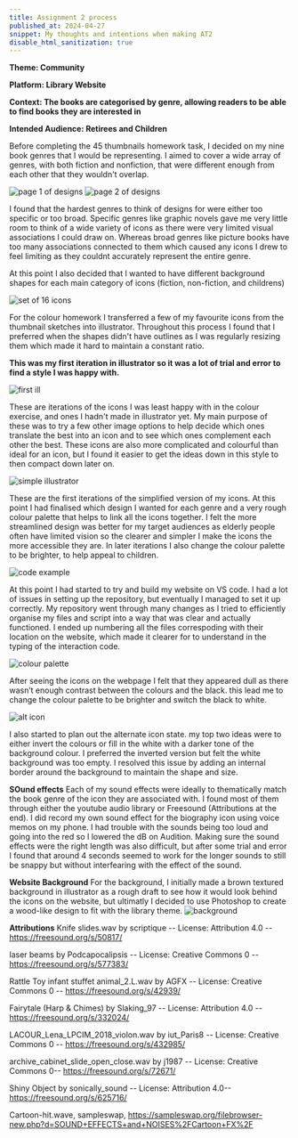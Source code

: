 ```yaml
---
title: Assignment 2 process
published_at: 2024-04-27
snippet: My thoughts and intentions when making AT2
disable_html_sanitization: true
---
```

**Theme: Community**

**Platform: Library Website**

**Context: The books are categorised by genre, allowing readers to be able to find books they are interested in**

**Intended Audience: Retirees and Children**

Before completing the 45 thumbnails homework task, I decided on my nine book genres that I would be representing. I aimed to cover a wide array of genres, with both fiction and nonfiction, that were different enough from each other that they wouldn't overlap. 

![page 1 of designs](/static/w06s2/thumbnail1.png)
![page 2 of designs](/static/w06s2/thumbnail2.png) 

I found that the hardest genres to think of designs for were either too specific or too broad. Specific genres like graphic novels gave me very little room to think of a wide variety of icons as there were very limited visual associations I could draw on. Whereas broad genres like picture books have too many associations connected to them which caused any icons I drew to feel limiting as they couldnt accurately represent the entire genre. 

At this point I also decided that I wanted to have different background shapes for each main category of icons (fiction, non-fiction, and childrens)

![set of 16 icons](/static/w07s2/Iconcolour.png)

For the colour homework I transferred a few of my favourite icons from the thumbnail sketches into illustrator. Throughout this process I found that I preferred when the shapes didn't have outlines as I was regularly resizing them which made it hard to maintain a constant ratio. 

**This was my first iteration in illustrator so it was a lot of trial and error to find a style I was happy with.**

![first ill](/static/progress_shots/Ill_1.png)

These are iterations of the icons I was least happy with in the colour exercise, and ones I hadn't made in illustrator yet. My main purpose of these was to try a few other image options to help decide which ones translate the best into an icon and to see which ones complement each other the best. 
These icons are also more complicated and colourful than ideal for an icon, but I found it easier to get the ideas down in this style to then compact down later on. 

![simple illustrator](/static/progress_shots/Initial_simp.png)

These are the first iterations of the simplified version of my icons. At this point I had finalised which design I wanted for each genre and a very rough colour palette that helps to link all the icons together. I felt the more streamlined design was better for my target audiences as elderly people often have limited vision so the clearer and simpler I make the icons the more accessible they are. In later iterations I also change the colour palette to be brighter, to help appeal to children. 

![code example](/static/progress_shots/code.png)

At this point I had started to try and build my website on VS code. I had a lot of issues in setting up the repository, but eventually I managed to set it up correctly. 
My repository went through many changes as I tried to efficiently organise my files and script into a way that was clear and actually functioned. I ended up numbering all the files correspoding with their location on the website, which made it clearer for to understand in the typing of the interaction code.

![colour palette](/static/progress_shots/palette.png)

After seeing the icons on the webpage I felt that they appeared dull as there wasn’t enough contrast between the colours and the black. this lead me to change the colour palette to be brighter and switch the black to white. 

![alt icon](/static/progress_shots/alt.png)

I also started to plan out the alternate icon state. my top two ideas were to either invert the colours or fill in the white with a darker tone of the background colour. I preferred the inverted version but felt the white background was too empty. I resolved this issue by adding an internal border around the background to maintain the shape and size. 

**SOund effects**
Each of my sound effects were ideally to thematically match the book genre of the icon they are associated with. 
I found most of them through either the youtube audio library or Freesound (Attributions at the end). I did record my own sound effect for the biography icon using voice memos on my phone. 
I had trouble with the sounds being too loud and going into the red so I lowered the dB on Audition. 
Making sure the sound effects were the right length was also difficult, but after some trial and error I found that around 4 seconds seemed to work for the longer sounds to still be snappy but without interfearing with the effect of the sound. 

**Website Background**
For the background, I initially made a brown textured background in illustrator as a rough draft to see how it would look behind the icons on the website, but ultimatly I decided to use Photoshop to create a wood-like design to fit with the library theme. 
![background](/static/progress_shots/back_IT.png)

**Attributions**
Knife slides.wav by scriptique -- License: Attribution 4.0 -- https://freesound.org/s/50817/

laser beams by Podcapocalipsis -- License: Creative Commons 0 -- https://freesound.org/s/577383/

Rattle Toy infant stuffet animal_2.L.wav by AGFX  -- License: Creative Commons 0 -- https://freesound.org/s/42939/

Fairytale (Harp & Chimes) by Slaking_97 -- License: Attribution 4.0 -- https://freesound.org/s/332024/

LACOUR_Lena_LPCIM_2018_violon.wav by iut_Paris8 -- License: Creative Commons 0 -- https://freesound.org/s/432985/

archive_cabinet_slide_open_close.wav by j1987 -- License: Creative Commons 0-- https://freesound.org/s/72671/

Shiny Object by sonically_sound -- License: Attribution 4.0-- https://freesound.org/s/625716/ 

Cartoon-hit.wave, sampleswap, https://sampleswap.org/filebrowser-new.php?d=SOUND+EFFECTS+and+NOISES%2FCartoon+FX%2F
